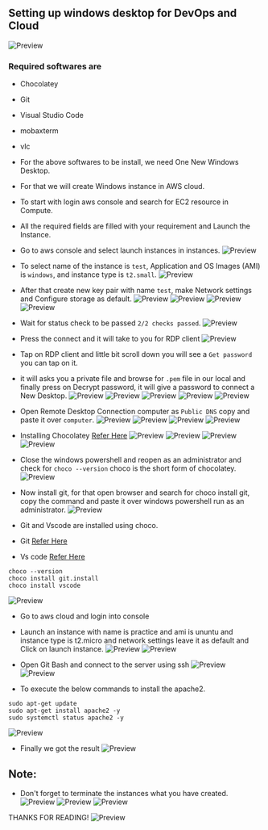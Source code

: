 Setting up windows desktop for DevOps and Cloud
-------------------------------------------------
![Preview](Images/setup-desktop.png)

### Required softwares are
* Chocolatey
* Git
* Visual Studio Code
* mobaxterm
* vlc

* For the above softwares to be install, we need One New Windows Desktop.
* For that we will create Windows instance in AWS cloud.
* To start with login aws console and search for EC2 resource in Compute.
* All the required fields are filled with your requirement and Launch the Instance.
* Go to aws console and select launch instances in instances.
![Preview](Images/soft1.png)

* To select name of the instance is `test`, Application and OS Images (AMI) is `windows`, and instance type is `t2.small`.
![Preview](Images/soft2.png)

* After that create new key pair with name `test`, make Network settings and Configure storage as default.
![Preview](Images/soft3.png)
![Preview](Images/soft4.png)
![Preview](Images/soft5.png)
![Preview](Images/soft6.png)

* Wait for status check to be passed `2/2 checks passed`.
![Preview](Images/soft7.png)

* Press the connect and it will take to you for RDP client
![Preview](Images/soft8.png)

* Tap on RDP client and little bit scroll down you will see a `Get password` you can tap on it.
* it will asks you a private file and browse for `.pem` file in our local and finally press on Decrypt password, it will give a password to connect a New Desktop.
![Preview](Images/soft9.png)
![Preview](Images/soft10.png)
![Preview](Images/soft11.png)
![Preview](Images/soft12.png)
![Preview](Images/soft13.png)

* Open Remote Desktop Connection computer as `Public DNS` copy and paste it over `computer`.
![Preview](Images/soft14.png)
![Preview](Images/soft15.png)
![Preview](Images/soft16.png)
![Preview](Images/soft17.png)

* Installing Chocolatey [Refer Here](https://chocolatey.org/install)
![Preview](Images/soft18.png)
![Preview](Images/soft19.png)
![Preview](Images/soft20.png)
![Preview](Images/soft21.png)

* Close the windows powershell and reopen as an administrator and check for `choco --version` choco is the short form of chocolatey.
![Preview](Images/soft22.png)

* Now install git, for that open browser and search for choco install git, copy the command and paste it over windows powershell run as an administrator.
![Preview](Images/soft23.png)

* Git and Vscode are installed using choco.
* Git [Refer Here](https://community.chocolatey.org/packages/git)
* Vs code [Refer Here](https://community.chocolatey.org/packages/vscode)
```
choco --version
choco install git.install
choco install vscode 
```
![Preview](Images/soft24.png)

* Go to aws cloud and login into console
* Launch an instance with name is practice and ami is ununtu and instance type is t2.micro and network settings leave it as default and Click on launch instance.
![Preview](Images/soft26.png)
![Preview](Images/soft27.png)


* Open Git Bash and connect to the server using ssh
![Preview](Images/soft25.png)
![Preview](Images/soft28.png)

* To execute the below commands to install the apache2.
```
sudo apt-get update
sudo apt-get install apache2 -y
sudo systemctl status apache2 -y
```
![Preview](Images/soft29.png)

* Finally we got the result
![Preview](Images/soft30.png)

Note:
-----
* Don't forget to terminate the instances what you have created.
![Preview](Images/soft31.png)
![Preview](Images/soft32.png)
![Preview](Images/soft33.png)

THANKS FOR READING!
![Preview](Images/Thank%20you%20.png)
